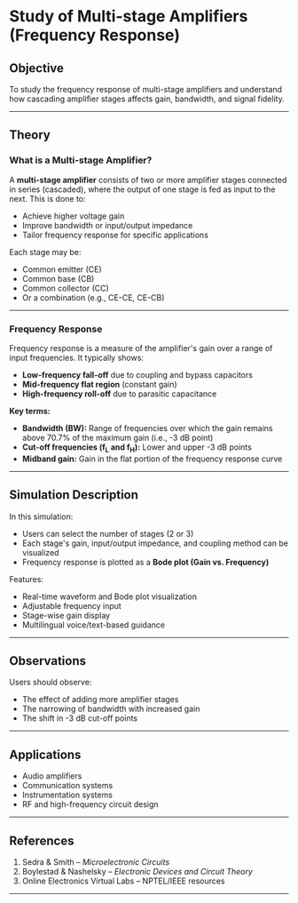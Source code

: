 
# Study of Multi-stage Amplifiers (Frequency Response)

##  Objective
To study the frequency response of multi-stage amplifiers and understand how cascading amplifier stages affects gain, bandwidth, and signal fidelity.

---

##  Theory

###  What is a Multi-stage Amplifier?
A **multi-stage amplifier** consists of two or more amplifier stages connected in series (cascaded), where the output of one stage is fed as input to the next. This is done to:
- Achieve higher voltage gain
- Improve bandwidth or input/output impedance
- Tailor frequency response for specific applications

Each stage may be:
- Common emitter (CE)
- Common base (CB)
- Common collector (CC)
- Or a combination (e.g., CE-CE, CE-CB)

---

###  Frequency Response
Frequency response is a measure of the amplifier's gain over a range of input frequencies. It typically shows:
- **Low-frequency fall-off** due to coupling and bypass capacitors
- **Mid-frequency flat region** (constant gain)
- **High-frequency roll-off** due to parasitic capacitance

**Key terms:**
- **Bandwidth (BW):** Range of frequencies over which the gain remains above 70.7% of the maximum gain (i.e., -3 dB point)
- **Cut-off frequencies (f<sub>L</sub> and f<sub>H</sub>):** Lower and upper -3 dB points
- **Midband gain:** Gain in the flat portion of the frequency response curve

---

##  Simulation Description

In this simulation:
- Users can select the number of stages (2 or 3)
- Each stage's gain, input/output impedance, and coupling method can be visualized
- Frequency response is plotted as a **Bode plot (Gain vs. Frequency)**

Features:
- Real-time waveform and Bode plot visualization
- Adjustable frequency input
- Stage-wise gain display
- Multilingual voice/text-based guidance

---

##  Observations

Users should observe:
- The effect of adding more amplifier stages
- The narrowing of bandwidth with increased gain
- The shift in -3 dB cut-off points

---

##  Applications

- Audio amplifiers
- Communication systems
- Instrumentation systems
- RF and high-frequency circuit design

---

##  References

1. Sedra & Smith – *Microelectronic Circuits*
2. Boylestad & Nashelsky – *Electronic Devices and Circuit Theory*
3. Online Electronics Virtual Labs – NPTEL/IEEE resources

---
